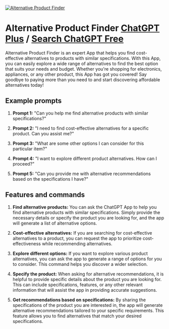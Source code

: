 
[![Alternative Product Finder](https://files.oaiusercontent.com/file-8gsyhxPhPASujVzUlQ7sLhj6?se=2123-10-18T09%3A41%3A57Z&sp=r&sv=2021-08-06&sr=b&rscc=max-age%3D31536000%2C%20immutable&rscd=attachment%3B%20filename%3DScreenshot%25202023-11-11%2520at%25201.41.38%2520PM.png&sig=L9sGxy0IUVOHE74Et54ZRrBWkoKDlmfrVw4GKyHrAaM%3D)](https://chat.openai.com/g/g-mT6htPlg5-alternative-product-finder)

# Alternative Product Finder [ChatGPT Plus](https://chat.openai.com/g/g-mT6htPlg5-alternative-product-finder) / [Search ChatGPT Free](https://gptcall.net/index.html#/?search=Alternative%20Product%20Finder)

Alternative Product Finder is an expert App that helps you find cost-effective alternatives to products with similar specifications. With this App, you can easily explore a wide range of alternatives to find the best option that suits your needs and budget. Whether you're shopping for electronics, appliances, or any other product, this App has got you covered! Say goodbye to paying more than you need to and start discovering affordable alternatives today!

## Example prompts

1. **Prompt 1:** "Can you help me find alternative products with similar specifications?"

2. **Prompt 2:** "I need to find cost-effective alternatives for a specific product. Can you assist me?"

3. **Prompt 3:** "What are some other options I can consider for this particular item?"

4. **Prompt 4:** "I want to explore different product alternatives. How can I proceed?"

5. **Prompt 5:** "Can you provide me with alternative recommendations based on the specifications I have?"

## Features and commands

1. **Find alternative products:** You can ask the ChatGPT App to help you find alternative products with similar specifications. Simply provide the necessary details or specify the product you are looking for, and the app will generate a list of alternative options.

2. **Cost-effective alternatives:** If you are searching for cost-effective alternatives to a product, you can request the app to prioritize cost-effectiveness while recommending alternatives. 

3. **Explore different options:** If you want to explore various product alternatives, you can ask the app to generate a range of options for you to consider. This command helps you discover a wider selection.

4. **Specify the product:** When asking for alternative recommendations, it is helpful to provide specific details about the product you are looking for. This can include specifications, features, or any other relevant information that will assist the app in providing accurate suggestions.

5. **Get recommendations based on specifications:** By sharing the specifications of the product you are interested in, the app will generate alternative recommendations tailored to your specific requirements. This feature allows you to find alternatives that match your desired specifications.


